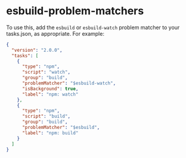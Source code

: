 # esbuild-problem-matchers

To use this, add the `esbuild` or `esbuild-watch` problem matcher to your tasks.json, as appropriate. For example:

```json
{
  "version": "2.0.0",
  "tasks": [
    {
      "type": "npm",
      "script": "watch",
      "group": "build",
      "problemMatcher": "$esbuild-watch",
      "isBackground": true,
      "label": "npm: watch"
    },
    {
      "type": "npm",
      "script": "build",
      "group": "build",
      "problemMatcher": "$esbuild",
      "label": "npm: build"
    }
  ]
}
```
